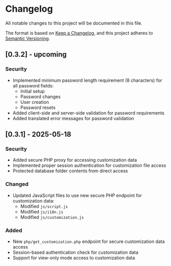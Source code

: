 # Changelog

All notable changes to this project will be documented in this file.

The format is based on [Keep a Changelog](https://keepachangelog.com/en/1.0.0/),
and this project adheres to [Semantic Versioning](https://semver.org/spec/v2.0.0.html).

## [0.3.2] - upcoming

### Security
- Implemented minimum password length requirement (8 characters) for all password fields:
  - Initial setup
  - Password changes
  - User creation
  - Password resets
- Added client-side and server-side validation for password requirements
- Added translated error messages for password validation

## [0.3.1] - 2025-05-18

### Security
- Added secure PHP proxy for accessing customization data
- Implemented proper session authentication for customization file access
- Protected database folder contents from direct access

### Changed
- Updated JavaScript files to use new secure PHP endpoint for customization data:
  - Modified `js/script.js`
  - Modified `js/i18n.js`
  - Modified `js/customization.js`

### Added
- New `php/get_customization.php` endpoint for secure customization data access
- Session-based authentication check for customization data
- Support for view-only mode access to customization data 